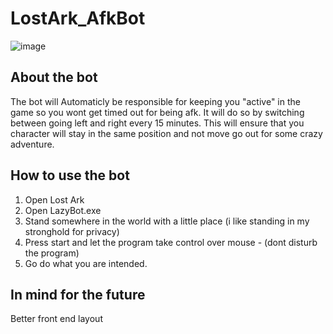 # LostArk_AfkBot
![image](https://user-images.githubusercontent.com/78900612/154241132-4fb58360-2911-4db4-8438-d0f850c999b5.png)

## About the bot

The bot will Automaticly be responsible for keeping you "active" in the game so you wont get timed out for being afk. It will do so by switching between going left and right every 15 minutes. This will ensure that you character will stay in the same position and not move go out for some crazy adventure. 

## How to use the bot

1. Open Lost Ark
2. Open LazyBot.exe
3. Stand somewhere in the world with a little place (i like standing in my stronghold for privacy)
4. Press start and let the program take control over mouse - (dont disturb the program)
5. Go do what you are intended.

## In mind for the future

Better front end layout

